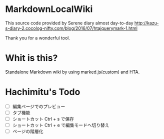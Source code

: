 MarkdownLocalWiki
======================

This source code provided by Serene diary almost day-to-day
http://kazu-s-diary-2.cocolog-nifty.com/blog/2016/07/htajquerymark-1.html

Thank you for a wonderful tool.

Whit is this?
========
Standalone Markdown wiki by using marked.js(custom) and HTA.

Hachimitu's Todo
======
- [ ] 編集ページでのプレビュー
- [ ] タブ機能
- [ ] ショートカット Ctrl + s で保存
- [ ] ショートカット Ctrl + e で編集モードへ切り替え
- [ ] ページの階層化
